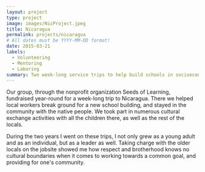 ```yaml
---
layout: project
type: project
image: images/NicProject.jpeg
title: Nicaragua
permalink: projects/nicaragua
# All dates must be YYYY-MM-DD format!
date: 2015-03-21
labels:
  - Volunteering
  - Mentoring
  - Laboring
summary: Two week-long service trips to help build schools in socioeconomically broken communities in Central Nicaragua.
---
```



Our group, through the nonprofit organization Seeds of Learning, fundraised year-round for a week-long trip to Nicaragua.  There we helped local workers break ground for a new school building, and stayed in the community with the native people.  We took part in numerous cultural exchange activities with all the children there, as well as the rest of the locals. 

During the two years I went on these trips, I not only grew as a young adult and as an individual, but as a leader as well.  Taking charge with the older locals on the jobsite showed me how respect and brotherhood knows no cultural boundaries when it comes to working towards a common goal, and providing for one's community.
  
